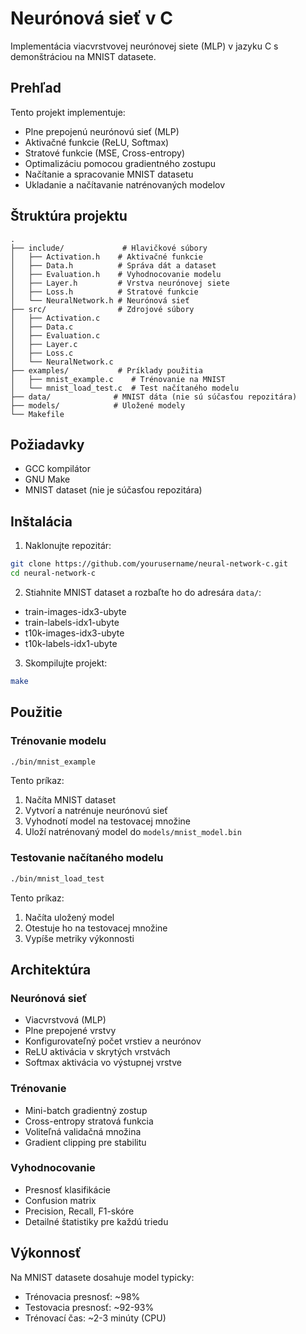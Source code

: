# Neurónová sieť v C

Implementácia viacvrstvovej neurónovej siete (MLP) v jazyku C s demonštráciou na MNIST datasete.

## Prehľad

Tento projekt implementuje:
- Plne prepojenú neurónovú sieť (MLP)
- Aktivačné funkcie (ReLU, Softmax)
- Stratové funkcie (MSE, Cross-entropy)
- Optimalizáciu pomocou gradientného zostupu
- Načítanie a spracovanie MNIST datasetu
- Ukladanie a načítavanie natrénovaných modelov

## Štruktúra projektu

```
.
├── include/             # Hlavičkové súbory
│   ├── Activation.h    # Aktivačné funkcie
│   ├── Data.h          # Správa dát a dataset
│   ├── Evaluation.h    # Vyhodnocovanie modelu
│   ├── Layer.h         # Vrstva neurónovej siete
│   ├── Loss.h          # Stratové funkcie
│   └── NeuralNetwork.h # Neurónová sieť
├── src/                # Zdrojové súbory
│   ├── Activation.c
│   ├── Data.c
│   ├── Evaluation.c
│   ├── Layer.c
│   ├── Loss.c
│   └── NeuralNetwork.c
├── examples/           # Príklady použitia
│   ├── mnist_example.c    # Trénovanie na MNIST
│   └── mnist_load_test.c  # Test načítaného modelu
├── data/              # MNIST dáta (nie sú súčasťou repozitára)
├── models/            # Uložené modely
└── Makefile
```

## Požiadavky

- GCC kompilátor
- GNU Make
- MNIST dataset (nie je súčasťou repozitára)

## Inštalácia

1. Naklonujte repozitár:
```bash
git clone https://github.com/yourusername/neural-network-c.git
cd neural-network-c
```

2. Stiahnite MNIST dataset a rozbaľte ho do adresára `data/`:
- train-images-idx3-ubyte
- train-labels-idx1-ubyte
- t10k-images-idx3-ubyte
- t10k-labels-idx1-ubyte

3. Skompilujte projekt:
```bash
make
```

## Použitie

### Trénovanie modelu

```bash
./bin/mnist_example
```

Tento príkaz:
1. Načíta MNIST dataset
2. Vytvorí a natrénuje neurónovú sieť
3. Vyhodnotí model na testovacej množine
4. Uloží natrénovaný model do `models/mnist_model.bin`

### Testovanie načítaného modelu

```bash
./bin/mnist_load_test
```

Tento príkaz:
1. Načíta uložený model
2. Otestuje ho na testovacej množine
3. Vypíše metriky výkonnosti

## Architektúra

### Neurónová sieť
- Viacvrstvová (MLP)
- Plne prepojené vrstvy
- Konfigurovateľný počet vrstiev a neurónov
- ReLU aktivácia v skrytých vrstvách
- Softmax aktivácia vo výstupnej vrstve

### Trénovanie
- Mini-batch gradientný zostup
- Cross-entropy stratová funkcia
- Voliteľná validačná množina
- Gradient clipping pre stabilitu

### Vyhodnocovanie
- Presnosť klasifikácie
- Confusion matrix
- Precision, Recall, F1-skóre
- Detailné štatistiky pre každú triedu

## Výkonnosť

Na MNIST datasete dosahuje model typicky:
- Trénovacia presnosť: ~98%
- Testovacia presnosť: ~92-93%
- Trénovací čas: ~2-3 minúty (CPU)
